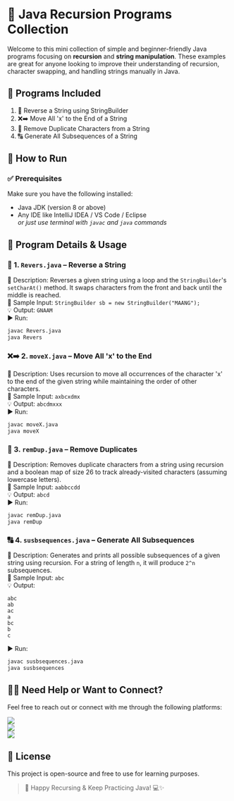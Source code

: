 # 🔁 Java Recursion Programs Collection

Welcome to this mini collection of simple and beginner-friendly Java programs focusing on **recursion** and **string manipulation**. These examples are great for anyone looking to improve their understanding of recursion, character swapping, and handling strings manually in Java.

## 🧠 Programs Included

1. 🔄 Reverse a String using StringBuilder  
2. ❌➡️ Move All 'x' to the End of a String  
3. 🧹 Remove Duplicate Characters from a String  
4. 🔠 Generate All Subsequences of a String

## 🚀 How to Run

### ✅ Prerequisites

Make sure you have the following installed:  
- Java JDK (version 8 or above)  
- Any IDE like IntelliJ IDEA / VS Code / Eclipse  
  _or just use terminal with `javac` and `java` commands_

## 📂 Program Details & Usage

### 🔄 1. `Revers.java` – Reverse a String  
📝 Description: Reverses a given string using a loop and the `StringBuilder`'s `setCharAt()` method. It swaps characters from the front and back until the middle is reached.  
📌 Sample Input: `StringBuilder sb = new StringBuilder("MAANG");`  
💡 Output: `GNAAM`  
▶️ Run:  
```bash
javac Revers.java
java Revers
```

### ❌➡️ 2. `moveX.java` – Move All 'x' to the End  
📝 Description: Uses recursion to move all occurrences of the character 'x' to the end of the given string while maintaining the order of other characters.  
📌 Sample Input: `axbcxdmx`  
💡 Output: `abcdmxxx`  
▶️ Run:  
```bash
javac moveX.java
java moveX
```

### 🧹 3. `remDup.java` – Remove Duplicates  
📝 Description: Removes duplicate characters from a string using recursion and a boolean map of size 26 to track already-visited characters (assuming lowercase letters).  
📌 Sample Input: `aabbccdd`  
💡 Output: `abcd`  
▶️ Run:  
```bash
javac remDup.java
java remDup
```

### 🔠 4. `susbsequences.java` – Generate All Subsequences  
📝 Description: Generates and prints all possible subsequences of a given string using recursion. For a string of length `n`, it will produce `2^n` subsequences.  
📌 Sample Input: `abc`  
💡 Output:  
```
abc  
ab  
ac  
a  
bc  
b  
c
```  
▶️ Run:  
```bash
javac susbsequences.java
java susbsequences
```

## 🙋‍♂️ Need Help or Want to Connect?

Feel free to reach out or connect with me through the following platforms:  

<a href="mailto:singhmayank4146@gmail.com">  
  <img src="https://img.shields.io/badge/Gmail-singhmayank4146@gmail.com-EA4335?style=for-the-badge&logo=gmail&logoColor=white&labelColor=EA4335&logoWidth=20" />  
</a><br>  
<a href="https://www.linkedin.com/in/mayank-singh-813b68373/">  
  <img src="https://img.shields.io/badge/LinkedIn-Mayank%20Singh-0077B5?style=for-the-badge&logo=linkedin&logoColor=white&labelColor=0077B5&logoWidth=20" />  
</a><br>  
<a href="https://x.com/S87691143Singh">  
  <img src="https://img.shields.io/badge/Twitter-@S87691143Singh-1DA1F2?style=for-the-badge&logo=twitter&logoColor=white&labelColor=1DA1F2&logoWidth=20" />  
</a>

## 📄 License

This project is open-source and free to use for learning purposes.

> 🔁 Happy Recursing & Keep Practicing Java! 💻✨
